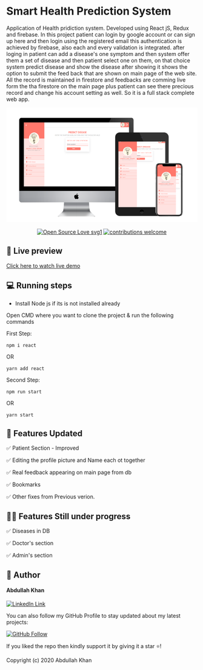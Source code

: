 # Smart Health Prediction System

Application of Health pridiction system. Developed using React jS, Redux and firebase. In this project patient can login by google account or can sign up here and then login using the registered email this authentication is achieved by firebase, also each and every validation is integrated. after loging in patient can add a disease's one symptom and then system offer them a set of disease and then patient select one on them, on that choice system predict disease and show the disease after showing it shows the option to submit the feed back that are shown on main page of the web site. All the record is maintained in firestore and feedbacks are comming live form the tha firestore on the main page plus patient can see there precious record and change his account setting as well. So it is a full stack complete web app.

<img src="SHPS.png">

<div align="center">

[![Open Source Love svg1](https://badges.frapsoft.com/os/v1/open-source.svg?v=103)](#)
[![contributions welcome](https://img.shields.io/badge/contributions-welcome-brightgreen.svg?style=flat&label=Contributions&colorA=red&colorB=black)](#)

</div>

## 👀 Live preview

<a href="https://smart-health-prediction-7dbeb.web.app/">Click here to watch live demo</a>

## 💻 Running steps

- Install Node js if its is not installed already

Open CMD where you want to clone the project & run the following commands

First Step:

```
npm i react

```

OR

```
yarn add react

```

Second Step:

```
npm run start

```

OR

```
yarn start

```

## 🎯 Features Updated

✅ Patient Section - Improved

✅ Editing the profile picture and Name each ot together

✅ Real feedback appearing on main page from db

✅ Bookmarks

✅ Other fixes from Previous verion.

## 🧑‍🔧 Features Still under progress

✅ Diseases in DB

✅ Doctor's section

✅ Admin's section

## 🧑 Author

#### Abdullah Khan

[![LinkedIn Link](https://img.shields.io/badge/Connect-Hamza-blue.svg?logo=linkedin&longCache=true&style=social&label=Connect)](https://www.linkedin.com/in/abdullah-khan-30471a238/)

You can also follow my GitHub Profile to stay updated about my latest projects:

[![GitHub Follow](https://img.shields.io/badge/Connect-Hamza-blue.svg?logo=Github&longCache=true&style=social&label=Follow)](https://github.com/Abdullah-Khan-53145)

If you liked the repo then kindly support it by giving it a star ⭐!

Copyright (c) 2020 Abdullah Khan
